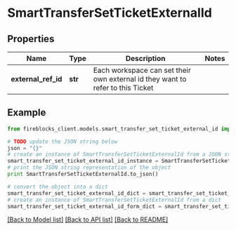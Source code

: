 # SmartTransferSetTicketExternalId


## Properties

Name | Type | Description | Notes
------------ | ------------- | ------------- | -------------
**external_ref_id** | **str** | Each workspace can set their own external id they want to refer to this Ticket | 

## Example

```python
from fireblocks_client.models.smart_transfer_set_ticket_external_id import SmartTransferSetTicketExternalId

# TODO update the JSON string below
json = "{}"
# create an instance of SmartTransferSetTicketExternalId from a JSON string
smart_transfer_set_ticket_external_id_instance = SmartTransferSetTicketExternalId.from_json(json)
# print the JSON string representation of the object
print SmartTransferSetTicketExternalId.to_json()

# convert the object into a dict
smart_transfer_set_ticket_external_id_dict = smart_transfer_set_ticket_external_id_instance.to_dict()
# create an instance of SmartTransferSetTicketExternalId from a dict
smart_transfer_set_ticket_external_id_form_dict = smart_transfer_set_ticket_external_id.from_dict(smart_transfer_set_ticket_external_id_dict)
```
[[Back to Model list]](../README.md#documentation-for-models) [[Back to API list]](../README.md#documentation-for-api-endpoints) [[Back to README]](../README.md)


